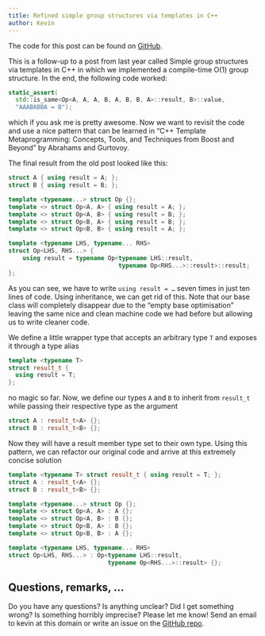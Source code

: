 ```yaml
---
title: Refined simple group structures via templates in C++
author: Kevin
---
```

The code for this post can be found on
[GitHub](https://github.com/kdungs/cpp-group-study).

This is a follow-up to a post from last year called Simple group structures via
templates in C++ in which we implemented a compile-time O(1) group structure.
In the end, the following code worked:

```cpp
static_assert(
  std::is_same<Op<A, A, A, B, A, B, B, A>::result, B>::value,
  "AAABABBA = B");
```

which if you ask me is pretty awesome. Now we want to revisit the code and use
a nice pattern that can be learned in “C++ Template Metaprogramming: Concepts,
Tools, and Techniques from Boost and Beyond” by Abrahams and Gurtovoy.

The final result from the old post looked like this:

```cpp
struct A { using result = A; };
struct B { using result = B; };

template <typename...> struct Op {};
template <> struct Op<A, A> { using result = A; };
template <> struct Op<A, B> { using result = B; };
template <> struct Op<B, A> { using result = B; };
template <> struct Op<B, B> { using result = A; };

template <typename LHS, typename... RHS>
struct Op<LHS, RHS...> {
    using result = typename Op<typename LHS::result,
                               typename Op<RHS...>::result>::result;
};
```

As you can see, we have to write `using result = …` seven times in just ten
lines of code. Using inheritance, we can get rid of this. Note that our base
class will completely disappear due to the “empty base optimisation” leaving
the same nice and clean machine code we had before but allowing us to write
cleaner code.

We define a little wrapper type that accepts an arbitrary type `T` and exposes
it through a type alias

```cpp
template <typename T>
struct result_t {
  using result = T;
};
```

no magic so far. Now, we define our types `A` and `B` to inherit from
`result_t` while passing their respective type as the argument

```cpp
struct A : result_t<A> {};
struct B : result_t<B> {};
```

Now they will have a result member type set to their own type. Using this
pattern, we can refactor our original code and arrive at this extremely concise
solution

```cpp
template <typename T> struct result_t { using result = T; };
struct A : result_t<A> {};
struct B : result_t<B> {};

template <typename...> struct Op {};
template <> struct Op<A, A> : A {};
template <> struct Op<A, B> : B {};
template <> struct Op<B, A> : B {};
template <> struct Op<B, B> : A {};

template <typename LHS, typename... RHS>
struct Op<LHS, RHS...> : Op<typename LHS::result,
                            typename Op<RHS...>::result> {};
```

## Questions, remarks, …
Do you have any questions? Is anything unclear? Did I get something wrong? Is something horribly imprecise? Please let me know! Send an email to kevin at this domain or write an issue on the [GitHub repo](https://github.com/kdungs/cpp-group-study).

